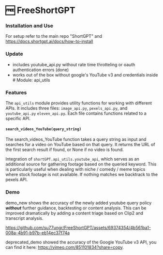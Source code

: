 # 🆓 FreeShortGPT

### Installation and Use

For setup refer to the main repo "ShortGPT" and https://docs.shortgpt.ai/docs/how-to-install
### Update 
- includes youtube_api.py without rate time throtteling or oauth authentication errors (done)
- works out of the box without google's YouTube v3 and credentials
inside # Module: api_utils

### Features 


The `api_utils` module provides utility functions for working with different APIs. It includes three files: `image_api.py`, `pexels_api.py`, and  `youtube_api.py` `eleven_api.py`. Each file contains functions related to a specific API.

#### `search_videos_YouTube(query_string)`

The search_videos_YouTube function takes a query string as input and searches for a video on YouTube based on that query. It returns the URL of the first search result if found, or None if no video is found.

Integration of `shortGPT.api_utils.youtube_api`, which serves as an additional source for gathering footage based on the queried keyword. This is particularly useful when dealing with niche / comedy / meme topics where stock footage is not available. If nothing matches we backtrack to the pexels API. 


### Demo

demo_new shows the accuracy of the newly added youtube query policy ***without*** further guidance, backtesting or content analysis. This can be improved dramatically by adding a content triage based on Clip2 and transcript analysis. 



https://github.com/su77ungr/FreeShortGPT/assets/69374354/4b561ba1-008a-4b91-b97b-eb14ec37f74a



deprecated_demo showed the accuracy of the Google YouTube v3 API, you can find it here: https://vimeo.com/851101834?share=copy. 
